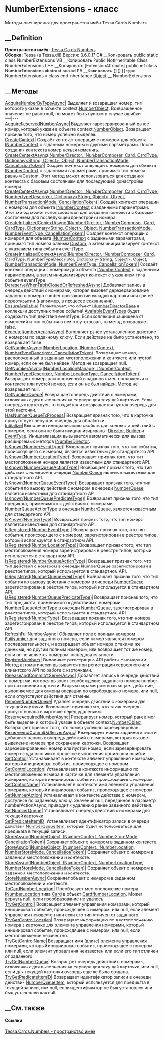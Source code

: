 # NumberExtensions - класс
Методы-расширения для пространства имён Tessa.Cards.Numbers.
## __Definition
 **Пространство имён:** [Tessa.Cards.Numbers](N_Tessa_Cards_Numbers.htm)  
 **Сборка:** Tessa (в Tessa.dll) Версия: 3.6.0.17
C# __Копировать
     public static class NumberExtensions
VB __Копировать
    <ExtensionAttribute>
    Public NotInheritable Class NumberExtensions
C++ __Копировать
    [ExtensionAttribute]
    public ref class NumberExtensions abstract sealed
F# __Копировать
     [<AbstractClassAttribute>]
    [<SealedAttribute>]
    [<ExtensionAttribute>]
    type NumberExtensions = class end
Inheritance
    [Object](https://learn.microsoft.com/dotnet/api/system.object) __ NumberExtensions
##  __Методы
[AcquireNumberByTypeAsync](M_Tessa_Cards_Numbers_NumberExtensions_AcquireNumberByTypeAsync.htm)|
Выделяет и возвращает номер, тип которого указан в объекте
context.[NumberObject](P_Tessa_Cards_Numbers_INumberContext_NumberObject.htm).
Возвращённое значение не равно null, но может быть пустым в случае ошибки.  
---|---  
[AcquireReservedNumberAsync](M_Tessa_Cards_Numbers_NumberExtensions_AcquireReservedNumberAsync.htm)|
Выделяет зарезервированный ранее номер, который указан в объекте
context.[NumberObject](P_Tessa_Cards_Numbers_INumberContext_NumberObject.htm).
Возвращает признак того, что номер успешно выделен.  
[CreateContext](M_Tessa_Cards_Numbers_NumberExtensions_CreateContext.htm)|
Создаёт контекст операции с номером для объекта
[INumberContext](T_Tessa_Cards_Numbers_INumberContext.htm) с заданным номером
и другими параметрами. После создания контекста номер нельзя изменить.  
[CreateContextAsync(INumberDirector, INumberComposer, Card, CardType,
Dictionary<String, Object>, Object, NumberTransactionMode,
CancellationToken)](M_Tessa_Cards_Numbers_NumberExtensions_CreateContextAsync.htm)|
Создаёт контекст операции с номером для объекта
[INumberContext](T_Tessa_Cards_Numbers_INumberContext.htm) с заданными
параметрами, принимая тип номера равным
[Custom](F_Tessa_Cards_Numbers_NumberTypes_Custom.htm). Этот метод может
использоваться для создания контекста с базовым состоянием для последующей
донастройки номера.  
[CreateContextAsync(INumberDirector, INumberComposer, Card, CardType,
NumberTypeDescriptor, Dictionary<String, Object>, Object,
NumberTransactionMode,
CancellationToken)](M_Tessa_Cards_Numbers_NumberExtensions_CreateContextAsync_1.htm)|
Создаёт контекст операции с номером для объекта
[INumberContext](T_Tessa_Cards_Numbers_INumberContext.htm) с заданными
параметрами. Этот метод может использоваться для создания контекста с базовым
состоянием для последующей донастройки номера.  
[CreateInitializedContextAsync(INumberDirector, INumberComposer, Card,
CardType, Dictionary<String, Object>, Object, NumberTransactionMode,
NumberEventType,
CancellationToken)](M_Tessa_Cards_Numbers_NumberExtensions_CreateInitializedContextAsync.htm)|
Создаёт контекст операции с номером для объекта
[INumberContext](T_Tessa_Cards_Numbers_INumberContext.htm) с заданными
параметрами, принимая тип номера равным
[Custom](F_Tessa_Cards_Numbers_NumberTypes_Custom.htm), а затем инициализирует
контекст с указанием типа события eventType.  
[CreateInitializedContextAsync(INumberDirector, INumberComposer, Card,
CardType, NumberTypeDescriptor, Dictionary<String, Object>, Object,
NumberTransactionMode, NumberEventType,
CancellationToken)](M_Tessa_Cards_Numbers_NumberExtensions_CreateInitializedContextAsync_1.htm)|
Создаёт контекст операции с номером для объекта
[INumberContext](T_Tessa_Cards_Numbers_INumberContext.htm) с заданными
параметрами, а затем инициализирует контекст с указанием типа события
eventType.  
[DereserveWhenTabIsClosedOrRefreshedAsync](M_Tessa_Cards_Numbers_NumberExtensions_DereserveWhenTabIsClosedOrRefreshedAsync.htm)|
Добавляет запись в очередь действий с номерами, которая вызовет
дерезервирование заданного номера number при закрытии вкладки карточки или при
её переоткрытии (например, в процессе сохранения).  
[EnsureAvailable](M_Tessa_Cards_Numbers_NumberExtensions_EnsureAvailable.htm)|
Гарантирует, что объект
[INumberDirectorBase](T_Tessa_Cards_Numbers_INumberDirectorBase.htm) в
коллекции доступных типов событий
[AvailableEventTypes](P_Tessa_Cards_Numbers_INumberDirectorBase_AvailableEventTypes.htm)
будет содержать тип действия eventType. Если коллекция защищена от изменений и
тип события в ней отсутствовал, то метод возвращает false.  
[ExecuteNumberActionAsync](M_Tessa_Cards_Numbers_NumberExtensions_ExecuteNumberActionAsync.htm)|
Выполняет ранее установленное действие с номером по заданному ключу. Если
действие не было установлено, то возвращает false.  
[GetNumberAsync(INumberLocation, INumberContext, NumberTypeDescriptor,
CancellationToken)](M_Tessa_Cards_Numbers_NumberExtensions_GetNumberAsync.htm)|
Возвращает номер, расположенный в заданных местоположении и контексте или
пустой номер, если он не был найден. Метод не возвращает null.  
[GetNumberAsync(INumberLocationManager, INumberContext, NumberTypeDescriptor,
NumberLocationType,
CancellationToken)](M_Tessa_Cards_Numbers_NumberExtensions_GetNumberAsync_1.htm)|
Возвращает номер, расположенный в заданных местоположении и контексте или
пустой номер, если он не был найден. Метод не возвращает null.  
[GetNumberQueue](M_Tessa_Cards_Numbers_NumberExtensions_GetNumberQueue.htm)|
Возвращает очередь действий с номерами, отложенных для выполнения на сервере
для текущей карточки. Если очередь отсутствует, то создаётся и возвращается
пустая очередь для этой карточки.  
[HasNumberQueueToProcess](M_Tessa_Cards_Numbers_NumberExtensions_HasNumberQueueToProcess.htm)|
Возвращает признак того, что в карточке присутствует непустая очередь для
обработки.  
[Initialize](M_Tessa_Cards_Numbers_NumberExtensions_Initialize.htm)|
Выполняет инициализацию свойств для контекста действий с номером, если они не
были инициализированы:
[Director](P_Tessa_Cards_Numbers_INumberContext_Director.htm),
[Builder](P_Tessa_Cards_Numbers_INumberContext_Builder.htm) и
[EventType](P_Tessa_Cards_Numbers_INumberContext_EventType.htm). Инициализация
вызывается автоматически для вызова расширяемых методов
[INumberDirector](T_Tessa_Cards_Numbers_INumberDirector.htm).  
[IsKnown(NumberEventType)](M_Tessa_Cards_Numbers_NumberExtensions_IsKnown.htm)|
Возвращает признак того, что тип события, происходящего с номером, является
известным для стандартного API.  
[IsKnown(NumberLocationType)](M_Tessa_Cards_Numbers_NumberExtensions_IsKnown_1.htm)|
Возвращает признак того, что тип местоположения номера является известным для
стандартного API.  
[IsKnown(NumberQueueActionType)](M_Tessa_Cards_Numbers_NumberExtensions_IsKnown_2.htm)|
Возвращает признак того, что тип действия с номером в очереди
[NumberQueue](T_Tessa_Cards_Numbers_NumberQueue.htm) является известным для
стандартного API.  
[IsKnown(NumberQueueEventType)](M_Tessa_Cards_Numbers_NumberExtensions_IsKnown_3.htm)|
Возвращает признак того, что тип события по вызову действия с номером в
очереди [NumberQueue](T_Tessa_Cards_Numbers_NumberQueue.htm) является
известным для стандартного API.  
[IsKnown(NumberQueuePredicateType)](M_Tessa_Cards_Numbers_NumberExtensions_IsKnown_4.htm)|
Возвращает признак того, что тип предиката, применимого к действиям с номерами
[NumberQueueActionType](T_Tessa_Cards_Numbers_NumberQueueActionType.htm) в
очереди [NumberQueue](T_Tessa_Cards_Numbers_NumberQueue.htm), является
известным для стандартного API.  
[IsKnown(NumberType)](M_Tessa_Cards_Numbers_NumberExtensions_IsKnown_5.htm)|
Возвращает признак того, что тип номера является известным для стандартного
API.  
[IsRegistered(NumberEventType)](M_Tessa_Cards_Numbers_NumberExtensions_IsRegistered.htm)|
Возвращает признак того, что тип события, происходящего с номером,
зарегистрирован в реестре типов, который используется в стандартном API.  
[IsRegistered(NumberLocationType)](M_Tessa_Cards_Numbers_NumberExtensions_IsRegistered_1.htm)|
Возвращает признак того, что тип местоположения номера зарегистрирован в
реестре типов, который используется в стандартном API.  
[IsRegistered(NumberQueueActionType)](M_Tessa_Cards_Numbers_NumberExtensions_IsRegistered_2.htm)|
Возвращает признак того, что тип действия с номером в очереди
[NumberQueue](T_Tessa_Cards_Numbers_NumberQueue.htm) зарегистрирован в реестре
типов, который используется в стандартном API.  
[IsRegistered(NumberQueueEventType)](M_Tessa_Cards_Numbers_NumberExtensions_IsRegistered_3.htm)|
Возвращает признак того, что тип события по вызову действия с номером в
очереди [NumberQueue](T_Tessa_Cards_Numbers_NumberQueue.htm) зарегистрирован в
реестре типов, который используется в стандартном API.  
[IsRegistered(NumberQueuePredicateType)](M_Tessa_Cards_Numbers_NumberExtensions_IsRegistered_4.htm)|
Возвращает признак того, что тип предиката, применимого к действиям с номерами
[NumberQueueActionType](T_Tessa_Cards_Numbers_NumberQueueActionType.htm) в
очереди [NumberQueue](T_Tessa_Cards_Numbers_NumberQueue.htm), зарегистрирован
в реестре типов, который используется в стандартном API.  
[IsRegistered(NumberType)](M_Tessa_Cards_Numbers_NumberExtensions_IsRegistered_5.htm)|
Возвращает признак того, что тип номера зарегистрирован в реестре типов,
который используется в стандартном API.  
[RefreshFullNumberAsync](M_Tessa_Cards_Numbers_NumberExtensions_RefreshFullNumberAsync.htm)|
Обновляет поле с полным номером
[FullNumber](P_Tessa_Cards_Numbers_INumberObject_FullNumber.htm) для заданного
номера, если номер является номером последовательности, и возвращает объект
номера с такими же данными, но другим полным номером, или возвращает тот же
номер, если он не является номером последовательности.  
[RegisterNumbers](M_Tessa_Cards_Numbers_NumberExtensions_RegisterNumbers.htm)|
Выполняет регистрацию API работы с номерами. Метод автоматически вызывается
при регистрации серверного или клиентского API по работе с карточками.  
[ReleaseAndCommitAtServerAsync](M_Tessa_Cards_Numbers_NumberExtensions_ReleaseAndCommitAtServerAsync.htm)|
Добавляет запись в очередь действий с номерами, которая вызовет освобождение
заданного номера number при сохранении карточки. Вторым параметром возвращает
действие, выполняемое для отмены операции по освобождению номера, или null,
если отсутствуют действия для отмены.  
[RemoveNumberQueue](M_Tessa_Cards_Numbers_NumberExtensions_RemoveNumberQueue.htm)|
Удаляет очередь действий с номерами для текущей карточки. Возвращает признак
того, что такая очередь присутствовала в карточке перед удалением.  
[ReserveAcquiredNumberAsync](M_Tessa_Cards_Numbers_NumberExtensions_ReserveAcquiredNumberAsync.htm)|
Резервирует номер, который ранее мог быть выделен и который указан в объекте
context.[NumberObject](P_Tessa_Cards_Numbers_INumberContext_NumberObject.htm).
Возвращает признак того, что номер успешно зарезервирован.  
[ReserveAndCommitAtServerAsync](M_Tessa_Cards_Numbers_NumberExtensions_ReserveAndCommitAtServerAsync.htm)|
Резервирует номер заданного типа и добавляет запись в очередь действий с
номерами, которая вызовет выделение номера при сохранении карточки. Возвращает
зарезервированный номер или пустой номер, если зарезервировать номер не
удалось или в процессе выполнения произошли ошибки.  
[SetControl](M_Tessa_Cards_Numbers_NumberExtensions_SetControl.htm)|
Устанавливает в контексте элемент управления номерами, который инициировал
событие, происходящее с номером.  
[SetControlLocation](M_Tessa_Cards_Numbers_NumberExtensions_SetControlLocation.htm)|
Устанавливает в контексте информацию по местоположению номера в карточке для
элемента управления номерами, который инициировал событие, происходящее с
номером.  
[SetControlName](M_Tessa_Cards_Numbers_NumberExtensions_SetControlName.htm)|
Устанавливает в контексте имя элемента управления номерами, который
инициировал событие, происходящее с номером.  
[SetNumberAction](M_Tessa_Cards_Numbers_NumberExtensions_SetNumberAction.htm)|
Устанавливает в контексте действие с номером, доступное по заданному ключу.
Значение null, переданное в параметр numberActionAsync, приводит к удалению
ранее заданного действия.  
[SetNumberQueue](M_Tessa_Cards_Numbers_NumberExtensions_SetNumberQueue.htm)|
Устанавливает очередь действий с номерами для текущей карточки.  
[SetPredicateItemID](M_Tessa_Cards_Numbers_NumberExtensions_SetPredicateItemID.htm)|
Устанавливает идентификатор записи в очереди действий
[NumberQueueItem](T_Tessa_Cards_Numbers_NumberQueueItem.htm), который будет
использоваться для предиката в текущей записи.  
[StoreAsync(INumberObject, INumberContext, NumberStoreMode,
CancellationToken)](M_Tessa_Cards_Numbers_NumberExtensions_StoreAsync_2.htm)|
Сохраняет объект с номером в заданном контексте.  
[StoreAsync(INumberObject, INumberContext, INumberLocation, NumberStoreMode,
CancellationToken)](M_Tessa_Cards_Numbers_NumberExtensions_StoreAsync.htm)|
Сохраняет объект с номером в заданном местоположении и контексте.  
[StoreAsync(INumberObject, INumberContext, NumberLocationType,
NumberStoreMode,
CancellationToken)](M_Tessa_Cards_Numbers_NumberExtensions_StoreAsync_1.htm)|
Сохраняет объект с номером в заданном местоположении и контексте.  
[StoreNumberAsync](M_Tessa_Cards_Numbers_NumberExtensions_StoreNumberAsync.htm)|
Сохраняет объект с номером в заданном местоположении и контексте.  
[ToCardNumberLocation](M_Tessa_Cards_Numbers_NumberExtensions_ToCardNumberLocation.htm)|
Преобразует местоположение номера
[INumberLocation](T_Tessa_Cards_Numbers_INumberLocation.htm) типа
[Card](F_Tessa_Cards_Numbers_NumberLocationTypes_Card.htm) в объект
[CardNumberLocation](T_Tessa_Cards_Numbers_CardNumberLocation.htm). Может
вернуть null, если преобразование не удалось.  
[TryGetControl<T>](M_Tessa_Cards_Numbers_NumberExtensions_TryGetControl__1.htm)|
Возвращает элемент управления номерами, который инициировал событие,
происходящее с номером, или null, если элемент управления неизвестен или если
его тип отличен от заданного.  
[TryGetControlLocation](M_Tessa_Cards_Numbers_NumberExtensions_TryGetControlLocation.htm)|
Возвращает информацию по местоположению номера в карточке для элемента
управления номерами, который инициировал событие, происходящее с номером, или
null, если местоположение неизвестно.  
[TryGetControlName](M_Tessa_Cards_Numbers_NumberExtensions_TryGetControlName.htm)|
Возвращает имя (алиас) элемента управления номерами, который инициировал
событие, происходящее с номером, или null, если элемент управления неизвестен
или если его тип отличен от заданного.  
[TryGetNumberQueue](M_Tessa_Cards_Numbers_NumberExtensions_TryGetNumberQueue.htm)|
Возвращает очередь действий с номерами, отложенных для выполнения на сервере
для текущей карточки, или null, если для текущей карточки очередь ещё не была
создана.  
[TryGetPredicateItemID](M_Tessa_Cards_Numbers_NumberExtensions_TryGetPredicateItemID.htm)|
Возвращает идентификатор записи в очереди действий
[NumberQueueItem](T_Tessa_Cards_Numbers_NumberQueueItem.htm), который
используется для предиката в текущей записи, или null, если идентификатор не
был установлен или был установлен как null.  
## __См. также
#### Ссылки
[Tessa.Cards.Numbers - пространство имён](N_Tessa_Cards_Numbers.htm)
